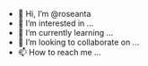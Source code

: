 - 👋 Hi, I’m @roseanta
- 👀 I’m interested in ...
- 🌱 I’m currently learning ...
- 💞️ I’m looking to collaborate on ...
- 📫 How to reach me ...

<!---
roseanta/roseanta is a ✨ special ✨ repository because its `README.md` (this file) appears on your GitHub profile.
You can click the Preview link to take a look at your changes.
--->
